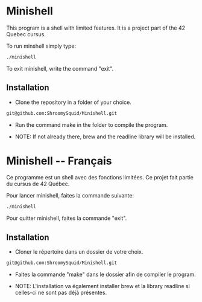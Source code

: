 # Minishell

This program is a shell with limited features. It is a project part of the 42 Quebec cursus.

To run minshell simply type:
```bash
./minishell
```
To exit minishell, write the command "exit".

## Installation

- Clone the repository in a folder of your choice.

```bash
git@github.com:ShroomySquid/Minishell.git
```

- Run the command make in the folder to compile the program.

- NOTE: If not already there, brew and the readline library will be installed.

# Minishell -- Français

Ce programme est un shell avec des fonctions limitées. Ce projet fait partie du cursus de 42 Québec.

Pour lancer minishell, faites la commande suivante:
```bash
./minishell
```

Pour quitter minishell, faites la commande "exit".

## Installation

- Cloner le répertoire dans un dossier de votre choix.

```bash
git@github.com:ShroomySquid/Minishell.git
```

- Faites la commande "make" dans le dossier afin de compiler le program.

- NOTE: L'installation va également installer brew et la library readline si celles-ci ne sont pas déjà présentes.

